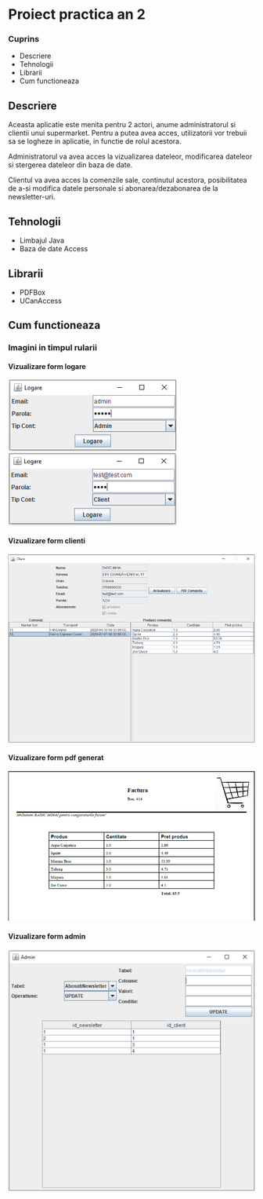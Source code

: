 # Proiect practica an 2
### Cuprins

- Descriere
- Tehnologii
- Librarii
- Cum functioneaza

## Descriere
Aceasta aplicatie este menita pentru 2 actori, anume administratorul si clientii unui supermarket.
Pentru a putea avea acces, utilizatorii vor trebuii sa se logheze in aplicatie, in functie de rolul acestora.

Administratorul va avea acces la vizualizarea dateleor, modificarea dateleor si stergerea dateleor din baza de date.

Clientul va avea acces la comenzile sale, continutul acestora, posibilitatea de a-si modifica datele personale si abonarea/dezabonarea de la newsletter-uri.
## Tehnologii
- Limbajul Java
- Baza de date Access

## Librarii
- PDFBox
- UCanAccess

## Cum functioneaza

### Imagini in timpul rularii

#### Vizualizare form logare

![](imagini/p1_logare_admin.PNG)
![](imagini/p1_logare_client.PNG)


#### Vizualizare form clienti

![](imagini/p2_panou_client.PNG)

#### Vizualizare form pdf generat

![](imagini/p2_pdf_generat.PNG)

#### Vizualizare form admin

![](imagini/p3_panou_admin.PNG)
